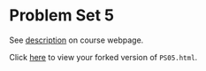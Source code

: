 # Problem Set 5

See [description](https://rudeboybert.github.io/STAT495/#problem_set_5) on course webpage.

Click [here](http://htmlpreview.github.io/?https://github.com/mmanley18/PS05/blob/master/PS05.html) to view your forked version of `PS05.html`.
